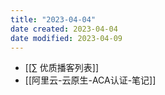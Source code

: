```yaml
---
title: "2023-04-04"
date created: 2023-04-04
date modified: 2023-04-09
---
```


- [[∑ 优质播客列表]]
- [[阿里云-云原生-ACA认证-笔记]]

